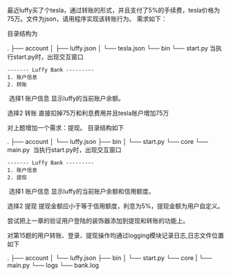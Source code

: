 最近luffy买了个tesla，通过转账的形式，并且支付了5%的手续费，tesla价格为75万。文件为json，请用程序实现该转账行为。 需求如下：

目录结构为

  .
  ├── account
  │ ├── luffy.json
  │ └── tesla.json
  └── bin
  └── start.py
  ​
当执行start.py时，出现交互窗口


    ------- Luffy Bank ---------
    1. 账户信息
    2. 转账
  ​
选择1 账户信息 显示luffy的当前账户余额。

选择2 转账 直接扣掉75万和利息费用并且tesla账户增加75万

对上题增加一个需求：提现。 目录结构如下


  .
  ├── account
  │ └── luffy.json
  ├── bin
  │ └── start.py
  └── core
  └── main.py
  ​
当执行start.py时，出现交互窗口


    ------- Luffy Bank ---------
    1. 账户信息
    2. 提现
  ​
选择1 账户信息 显示luffy的当前账户余额和信用额度。

选择2 提现 提现金额应小于等于信用额度，利息为5%，提现金额为用户自定义。

尝试把上一章的验证用户登陆的装饰器添加到提现和转账的功能上。

对第15题的用户转账、登录、提现操作均通过logging模块记录日志,日志文件位置如下

  .
  ├── account
  │ └── luffy.json
  ├── bin
  │ └── start.py
  └── core
  | └── main.py
  └── logs
  └── bank.log